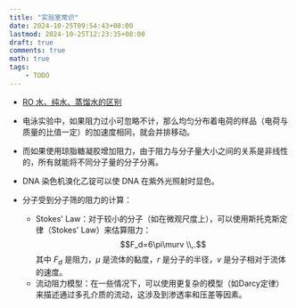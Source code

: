 ```yaml
---
title: "实验室常识"
date: 2024-10-25T09:54:43+08:00
lastmod: 2024-10-25T12:23:35+08:00
draft: true
comments: true
math: true
tags:
    - TODO
---
```


<!--more-->

- [RO 水、纯水、蒸馏水的区别](https://www.leadingtec.cn/water-in-lab.html)


- 电泳实验中，如果阻力过小可忽略不计，那么均匀分布着电荷的样品（电荷与质量的比值一定）的加速度相同，就会并排移动。
- 而如果使用琼脂糖凝胶增加阻力，由于阻力与分子量大小之间的关系是非线性的，所有就能将不同分子量的分子分离。
- DNA 染色机溴化乙锭可以使 DNA 在紫外光照射时显色。

- 分子受到分子筛的阻力的计算：
    - Stokes' Law：对于较小的分子（如在微观尺度上），可以使用斯托克斯定律（Stokes' Law）来估算阻力：
        $$F_d=6\pi\murv
        \\,.$$
        其中 $F_d$ 是阻力，$\mu$ 是流体的黏度，$r$ 是分子的半径，$v$ 是分子相对于流体的速度。
    - 流动阻力模型：在一些情况下，可以使用更复杂的模型（如Darcy定律）来描述通过多孔介质的流动，这涉及到渗透率和压差等因素。
